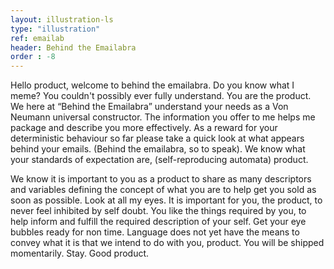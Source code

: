 ```yaml
---
layout: illustration-ls
type: "illustration"
ref: emailab
header: Behind the Emailabra
order : -8
---
```


Hello product, welcome to behind the emailabra. Do you know what I meme? You couldn't possibly ever fully understand. You are the product.
We here at “Behind the Emailabra” understand your needs as a Von Neumann universal constructor. The information you offer to me helps me package and describe you more effectively. As a reward for your deterministic behaviour so far please take a quick look at what appears behind your emails. (Behind the emailabra, so to speak). We know what your standards of expectation are, (self-reproducing automata) product.

We know it is important to you as a product to share as many descriptors and variables defining the concept of what you are to help get you sold as soon as possible. Look at all my eyes. It is important for you, the product, to never feel inhibited by self doubt. You like the things required by you, to help inform and fulfill the required description of your self. Get your eye bubbles ready for non time. Language does not yet have the means to convey what it is that we intend to do with you, product. You will be shipped momentarily. Stay. Good product.
